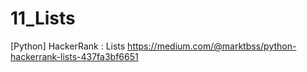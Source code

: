 # 11_Lists
[Python] HackerRank : Lists
https://medium.com/@marktbss/python-hackerrank-lists-437fa3bf6651
